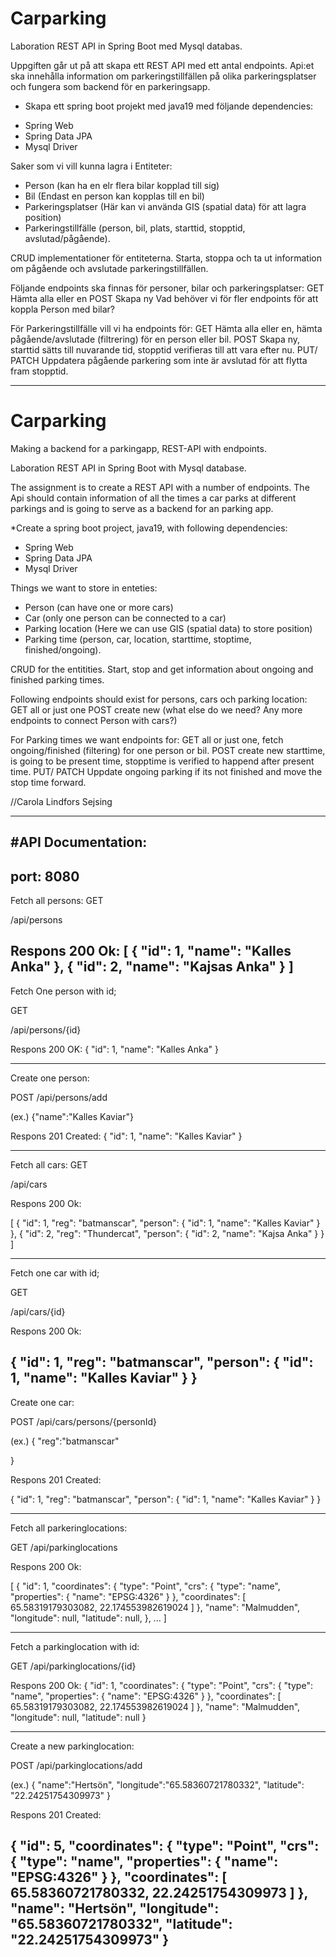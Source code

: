 # Carparking

Laboration REST API in Spring Boot med Mysql databas.

Uppgiften går ut på att skapa ett REST API med ett antal endpoints. 
Api:et ska innehålla information om parkeringstillfällen på olika parkeringsplatser
och fungera som backend för en parkeringsapp. 

* Skapa ett spring boot projekt med java19 med följande dependencies: 
- Spring Web
- Spring Data JPA
- Mysql Driver

Saker som vi vill kunna lagra i Entiteter: 
* Person (kan ha en elr flera bilar kopplad till sig)
* Bil (Endast en person kan kopplas till en bil)
* Parkeringsplatser (Här kan vi använda GIS (spatial data) för att lagra position)
* Parkeringstillfälle (person, bil, plats, starttid, stopptid, avslutad/pågående). 

CRUD implementationer för entiteterna. 
Starta, stoppa och ta ut information om pågående och avslutade 
parkeringstillfällen.

Följande endpoints ska finnas för personer, bilar och parkeringsplatser:
GET Hämta alla eller en
POST Skapa ny
Vad behöver vi för fler endpoints för att koppla Person med bilar?

För Parkeringstillfälle vill vi ha endpoints för:
GET Hämta alla eller en, hämta pågående/avslutade (filtrering) för en person eller bil.
POST Skapa ny, starttid sätts till nuvarande tid, stopptid verifieras till att vara efter nu.
PUT/
PATCH Uppdatera pågående parkering som inte är avslutad för att flytta fram stopptid.

--------------------------------------------------------------------------------

# Carparking
Making a backend for a parkingapp, REST-API with endpoints. 

Laboration REST API in Spring Boot with Mysql database.

The assignment is to create a REST API with a number of endpoints. 
The Api should contain information of all the times a car parks at different parkings 
and is going to serve as a backend for an parking app. 
 
 *Create a spring boot project, java19, with following dependencies: 
- Spring Web
- Spring Data JPA
- Mysql Driver

Things we want to store in enteties: 

* Person (can have one or more cars)
* Car (only one person can be connected to a car)
* Parking location (Here we can use GIS (spatial data) to store position)
* Parking time (person, car, location, starttime, stoptime, finished/ongoing). 

CRUD for the entitities. 
Start, stop and get information about ongoing and finished parking times.

Following endpoints should exist for persons, cars och parking location:
GET all or just one
POST create new
(what else do we need? Any more endpoints to connect Person with cars?)

For Parking times we want endpoints for:
GET all or just one, fetch ongoing/finished (filtering) for one person or bil.
POST create new starttime, is going to be present time, stopptime is verified to happend after present time.
PUT/
PATCH Uppdate ongoing parking if its not finished and move the stop time forward.

//Carola Lindfors Sejsing


-------------------------------------------------------------------------------
#API Documentation:
----------------------
port: 8080
-----------------------
Fetch all persons:
GET

/api/persons

Respons 200 Ok:
[
{
"id": 1,
"name": "Kalles Anka"
},
{
"id": 2,
"name": "Kajsas Anka"
}
]
--------------------------
Fetch One person with id;

GET

/api/persons/{id}

Respons 200 OK:
{
"id": 1,
"name": "Kalles Anka"
}

--------------------------
Create one person:

POST
/api/persons/add

(ex.)
{"name":"Kalles Kaviar"}

Respons 201 Created:
{
"id": 1,
"name": "Kalles Kaviar"
}

------------------------
Fetch all cars:
GET

/api/cars

Respons 200 Ok:

[
{
"id": 1,
"reg": "batmanscar",
"person": {
"id": 1,
"name": "Kalles Kaviar"
}
},
{
"id": 2,
"reg": "Thundercat",
"person": {
"id": 2,
"name": "Kajsa Anka"
}
}
]

--------------------------
Fetch one car with id;

GET

/api/cars/{id}

Respons 200 Ok:

{
"id": 1,
"reg": "batmanscar",
"person": {
"id": 1,
"name": "Kalles Kaviar"
}
}
--------------------------
Create one car:

POST
/api/cars/persons/{personId}


(ex.)
{
"reg":"batmanscar"

}

Respons 201 Created:

{
"id": 1,
"reg": "batmanscar",
"person": {
"id": 1,
"name": "Kalles Kaviar"
}
}

------------------------
Fetch all parkeringlocations:

GET
/api/parkinglocations

Respons 200 Ok:

[
{
"id": 1,
"coordinates": {
"type": "Point",
"crs": {
"type": "name",
"properties": {
"name": "EPSG:4326"
}
},
"coordinates": [
65.58319179303082,
22.174553982619024
]
},
"name": "Malmudden",
"longitude": null,
"latitude": null,
}, ...
]

--------------------------------
Fetch a parkinglocation with id:

GET
/api/parkinglocations/{id}

Respons 200 Ok:
{
"id": 1,
"coordinates": {
"type": "Point",
"crs": {
"type": "name",
"properties": {
"name": "EPSG:4326"
}
},
"coordinates": [
65.58319179303082,
22.174553982619024
]
},
"name": "Malmudden",
"longitude": null,
"latitude": null
}

--------------------------------
Create a new parkinglocation:

POST
/api/parkinglocations/add

(ex.)
{
"name":"Hertsön",
"longitude":"65.58360721780332",
"latitude": "22.24251754309973"
}

Respons 201 Created:

{
"id": 5,
"coordinates": {
"type": "Point",
"crs": {
"type": "name",
"properties": {
"name": "EPSG:4326"
}
},
"coordinates": [
65.58360721780332,
22.24251754309973
]
},
"name": "Hertsön",
"longitude": "65.58360721780332",
"latitude": "22.24251754309973"
}
--------------------------------